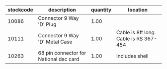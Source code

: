 |stockcode|description|quantity|location|
|---------|-----------|--------|--------|
|10086|Connector 9 Way 'D' Plug|1.00||
|10111|Connector 9 Way 'D' Metal Case|1.00|Cable is 8ft long.  Cable is RS 367-454|
|10263|68 pin connector for National dac card|1.00|Includes shell|
